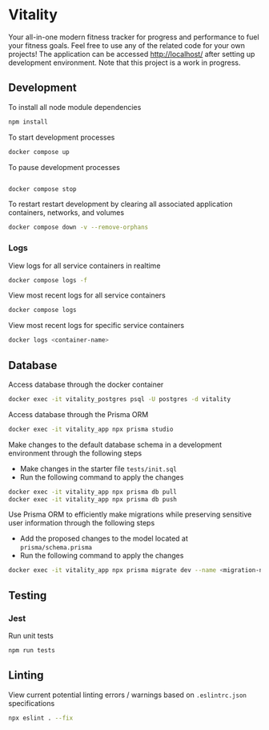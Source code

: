 # Vitality

Your all-in-one modern fitness tracker for progress and performance to fuel your fitness goals. Feel free to use any of the related code for your own projects! The application can be accessed [http://localhost/](http://localhost/) after setting up development environment. Note that this project is a work in progress.

## Development

To install all node module dependencies

```bash
npm install
```

To start development processes

``` bash
docker compose up 
```

To pause development processes

```bash

docker compose stop
```

To restart restart development by clearing all associated application containers, networks, and volumes

```bash
docker compose down -v --remove-orphans 
```

### Logs

View logs for all service containers in realtime

```bash
docker compose logs -f
```

View most recent logs for all service containers

```bash
docker compose logs 
```

View most recent logs for specific service containers

```bash
docker logs <container-name> 
```

## Database

Access database through the docker container

``` bash
docker exec -it vitality_postgres psql -U postgres -d vitality
```

Access database  through the Prisma ORM

``` bash
docker exec -it vitality_app npx prisma studio
```

Make changes to the default database schema in a development environment through the following steps

- Make changes in the starter file `tests/init.sql`
- Run the following command to apply the changes

```bash
docker exec -it vitality_app npx prisma db pull
docker exec -it vitality_app npx prisma db push
```

Use Prisma ORM to efficiently make migrations while preserving sensitive user information through the following steps

- Add the proposed changes to the model located at `prisma/schema.prisma`
- Run the following command to apply the changes

``` bash
docker exec -it vitality_app npx prisma migrate dev --name <migration-name>
```

## Testing

### Jest

Run unit tests

```bash
npm run tests
```

## Linting

View current potential linting errors / warnings based on `.eslintrc.json` specifications

```bash
npx eslint . --fix
```
